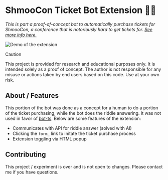 # ShmooCon Ticket Bot Extension 🎫🤖
*This is part a proof-of-concept bot to automatically purchase tickets for ShmooCon, a conference that is notoriously hard to get tickets for. [See more info here.](https://github.com/ShmooConTix/ticket-bot)*

![Demo of the extension](https://github.com/user-attachments/assets/d24ca723-9ba1-4c13-860e-cfbbde1e07f5)

> [!CAUTION]
> This project is provided for research and educational purposes only. It is intended solely as a proof of concept. The author is not responsible for any misuse or actions taken by end users based on this code. Use at your own risk.

## About / Features
This portion of the bot was done as a concept for a human to do a portion of the ticket purchasing, while the bot does the riddle answering. It was not used in favor of [bot-ts](https://github.com/ShmooConTix/bot-ts). Below are some features of the extension:

- Communicates with API for riddle answer (solved with AI)
- Clicking the `form_` link to initate the ticket purchase process
- Extension toggling via HTML popup

## Contributing
This project / experiment is over and is not open to changes. Please contact me if you have questions.